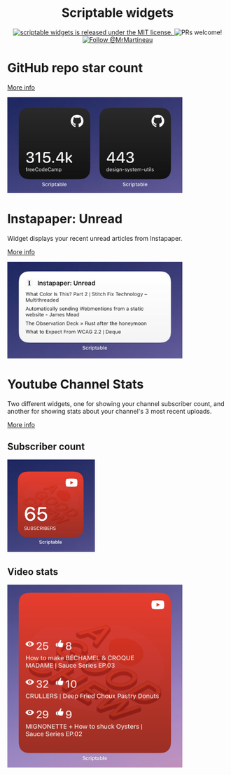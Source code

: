 <div align="center">

# Scriptable widgets

  <p>
    <a
      href="https://github.com/MrMartineau/gatsby-theme-code-notes/blob/master/LICENSE"
    >
      <img
        src="https://img.shields.io/badge/license-MIT-blue.svg"
        alt="scriptable widgets is released under the MIT license."
      />
    </a>
    <img
      src="https://img.shields.io/badge/PRs-welcome-brightgreen.svg"
      alt="PRs welcome!"
    />
    <a href="https://twitter.com/intent/follow?screen_name=MrMartineau">
      <img
        src="https://img.shields.io/twitter/follow/MrMartineau.svg?label=Follow%20@MrMartineau"
        alt="Follow @MrMartineau"
      />
    </a>
  </p>
</div>

# GitHub repo star count

[More info](/GitHubRepoStats)

<a href="/GitHubRepoStats">
  <img src="GitHubRepoStats/repoStars.jpg" width="400" />
</a>

# Instapaper: Unread

Widget displays your recent unread articles from Instapaper.

[More info](/InstapaperUnread)

<a href="/InstapaperUnread">
  <img src="InstapaperUnread/medium.jpg" width="400" />
</a>

# Youtube Channel Stats

Two different widgets, one for showing your channel subscriber count, and another for showing stats about your channel's 3 most recent uploads.

[More info](/YoutubeChannelStats)

## Subscriber count

<a href="/YoutubeChannelStats">
  <img src="YoutubeChannelStats/subs-small.jpg" width="200" />
</a>

## Video stats

<a href="/YoutubeChannelStats">
  <img src="YoutubeChannelStats/stats-big.jpg" width="400" />
</a>
